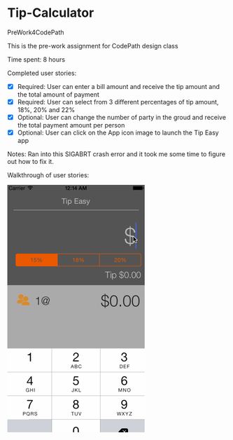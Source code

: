 # Tip-Calculator
PreWork4CodePath 

This is the pre-work assignment for CodePath design class

Time spent: 8 hours

Completed user stories:
* [x] Required: User can enter a bill amount and receive the tip amount and the total amount of payment
* [x] Required: User can select from 3 different percentages of tip amount, 18%, 20% and 22%
* [x] Optional: User can change the number of party in the groud and receive the total payment amount per person
* [x] Optional: User can click on the App icon image to launch the Tip Easy app

Notes:
Ran into this SIGABRT crash error and it took me some time to figure out how to fix it.

Walkthrough of user stories:

![Video Walkthrough](TipEasy.gif)


